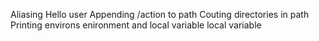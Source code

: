 Aliasing
Hello user
Appending /action to path
Couting directories in path
Printing environs
enironment and local variable
local variable
